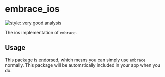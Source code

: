 # embrace_ios

[![style: very good analysis][very_good_analysis_badge]][very_good_analysis_link]

The ios implementation of `embrace`.

## Usage

This package is [endorsed][endorsed_link], which means you can simply use `embrace`
normally. This package will be automatically included in your app when you do.

[endorsed_link]: https://flutter.dev/docs/development/packages-and-plugins/developing-packages#endorsed-federated-plugin
[very_good_analysis_badge]: https://img.shields.io/badge/style-very_good_analysis-B22C89.svg
[very_good_analysis_link]: https://pub.dev/packages/very_good_analysis